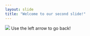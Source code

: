 ```yaml
---
layout: slide
title: "Welcome to our second slide!"
---
```

<img src="Downloads/meme1.jpeg">
Use the left arrow to go back!
